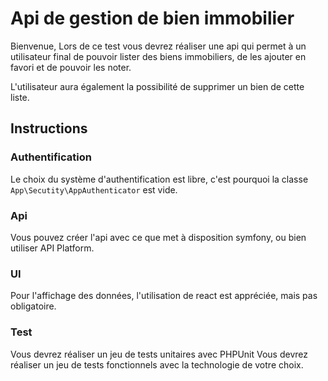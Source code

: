 # Api de gestion de bien immobilier

Bienvenue,
Lors de ce test vous devrez réaliser une api qui permet à un utilisateur final de pouvoir lister des biens immobiliers, de les ajouter en favori et de pouvoir les noter.

L'utilisateur aura également la possibilité de supprimer un bien de cette liste.

## Instructions

### Authentification
Le choix du système d'authentification est libre, c'est pourquoi la classe `App\Secutity\AppAuthenticator` est vide.

### Api
Vous pouvez créer l'api avec ce que met à disposition symfony, ou bien utiliser API Platform.

### UI
Pour l'affichage des données, l'utilisation de react est appréciée, mais pas obligatoire.

### Test
Vous devrez réaliser un jeu de tests unitaires avec PHPUnit
Vous devrez réaliser un jeu de tests fonctionnels avec la technologie de votre choix.
